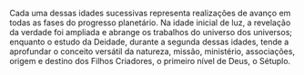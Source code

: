 ﻿Cada uma dessas idades sucessivas representa realizações de avanço em todas as fases do progresso planetário. Na idade inicial de luz, a revelação da verdade foi ampliada e abrange os trabalhos do universo dos universos; enquanto o estudo da Deidade, durante a segunda dessas idades, tende a aprofundar o conceito versátil da natureza, missão, ministério, associações, origem e destino dos Filhos Criadores, o primeiro nível de Deus, o Sétuplo.